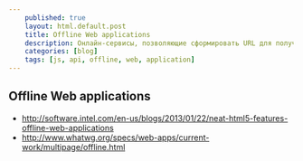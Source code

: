 ```yaml
---
    published: true
    layout: html.default.post
    title: Offline Web applications
    description: Онлайн-сервисы, позволяющие сформировать URL для получения favicon произвольного сайта
    categories: [blog]
    tags: [js, api, offline, web, application]
---
```


## Offline Web applications
*   <http://software.intel.com/en-us/blogs/2013/01/22/neat-html5-features-offline-web-applications>
*   <http://www.whatwg.org/specs/web-apps/current-work/multipage/offline.html>

